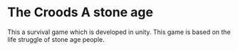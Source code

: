 # The Croods A stone age
 This a survival game which is developed in unity. This game is based on the life struggle of stone age people.
